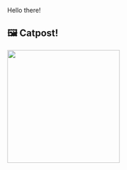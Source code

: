 Hello there!



## 🖼️ Catpost!

<sub>
    <img src="https://cdn2.thecatapi.com/images/3f6.jpg" height="256">
</sub>

